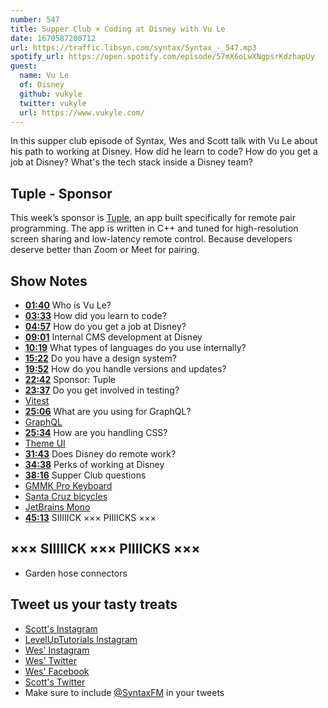 ```yaml
---
number: 547
title: Supper Club × Coding at Disney with Vu Le
date: 1670587200712
url: https://traffic.libsyn.com/syntax/Syntax_-_547.mp3
spotify_url: https://open.spotify.com/episode/57mX6oLwXNgpsrKdzhapUy
guest:
  name: Vu Le
  of: Disney
  github: vukyle
  twitter: vukyle
  url: https://www.vukyle.com/
---
```


In this supper club episode of Syntax, Wes and Scott talk with Vu Le about his path to working at Disney. How did he learn to code? How do you get a job at Disney? What's the tech stack inside a Disney team?

## Tuple - Sponsor

This week’s sponsor is [Tuple](https://tuple.app/syntax), an app built specifically for remote pair programming. The app is written in C++ and tuned for high-resolution screen sharing and low-latency remote control. Because developers deserve better than Zoom or Meet for pairing.

## Show Notes

- **[01:40](#t=01:40)** Who is Vu Le?
- **[03:33](#t=03:33)** How did you learn to code?
- **[04:57](#t=04:57)** How do you get a job at Disney?
- **[09:01](#t=09:01)** Internal CMS development at Disney
- **[10:19](#t=10:19)** What types of languages do you use internally?
- **[15:22](#t=15:22)** Do you have a design system?
- **[19:52](#t=19:52)** How do you handle versions and updates?
- **[22:42](#t=22:42)** Sponsor: Tuple
- **[23:37](#t=23:37)** Do you get involved in testing?
- [Vitest](https://vitest.dev)
- **[25:06](#t=25:06)** What are you using for GraphQL?
- [GraphQL](https://www.graphql.com)
- **[25:34](#t=25:34)** How are you handling CSS?
- [Theme UI](https://theme-ui.com)
- **[31:43](#t=31:43)** Does Disney do remote work?
- **[34:38](#t=34:38)** Perks of working at Disney
- **[38:16](#t=38:16)** Supper Club questions
- [GMMK Pro Keyboard](https://www.gloriousgaming.com/products/glorious-gmmk-pro-75-barebone-black)
- [Santa Cruz bicycles](https://www.santacruzbicycles.com/en-US/bikes/cross-country-mountain-bikes)
- [JetBrains Mono](https://www.jetbrains.com/lp/mono/)
- **[45:13](#t=45:13)** SIIIIICK ××× PIIIICKS ×××

## ××× SIIIIICK ××× PIIIICKS ×××

- Garden hose connectors

## Tweet us your tasty treats

- [Scott's Instagram](https://www.instagram.com/stolinski/)
- [LevelUpTutorials Instagram](https://www.instagram.com/LevelUpTutorials/)
- [Wes' Instagram](https://www.instagram.com/wesbos/)
- [Wes' Twitter](https://twitter.com/wesbos)
- [Wes' Facebook](https://www.facebook.com/wesbos.developer)
- [Scott's Twitter](https://twitter.com/stolinski)
- Make sure to include [@SyntaxFM](https://twitter.com/SyntaxFM) in your tweets
